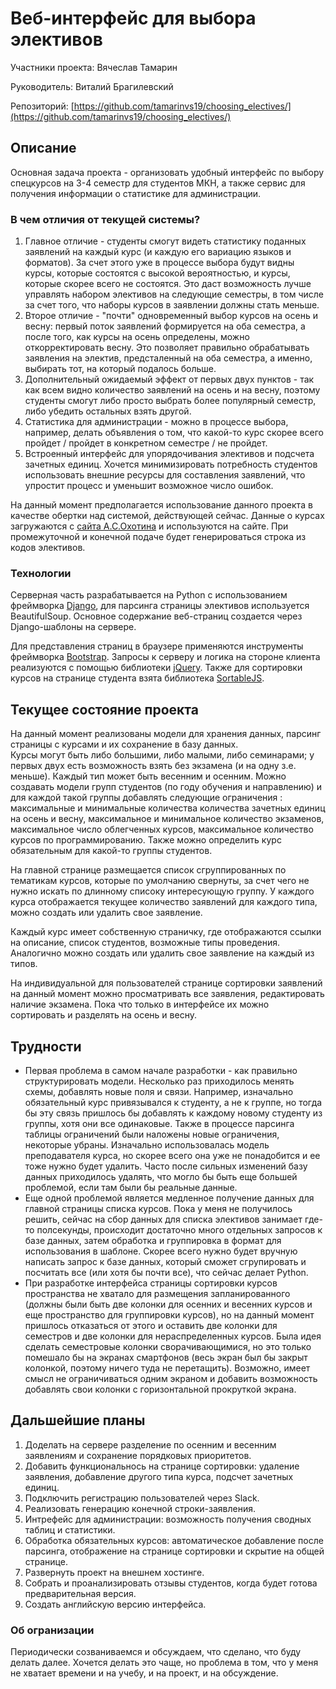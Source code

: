 # Веб-интерфейс для выбора элективов

Участники проекта: Вячеслав Тамарин

Руководитель: Виталий Брагилевский

Репозиторий: [https://github.com/tamarinvs19/choosing_electives/](https://github.com/tamarinvs19/choosing_electives/)

## Описание

Основная задача проекта - организовать удобный интерфейс по выбору спецкурсов на 3-4 семестр для студентов МКН, а также сервис для получения информации о статистике для администрации.

### В чем отличия от текущей системы?

1. Главное отличие - студенты смогут видеть статистику поданных заявлений на каждый курс (и каждую его вариацию языков и форматов). За счет этого уже в процессе выбора будут видны курсы, которые состоятся с высокой вероятностью, и курсы, которые скорее всего не состоятся. Это даст возможность лучше управлять набором элективов на следующие семестры, в том числе за счет того, что наборы курсов в заявлении должны стать меньше.
2. Второе отличие - "почти" одновременный выбор курсов на осень и весну: первый поток заявлений формируется на оба семестра, а после того, как курсы на осень определены, можно откорректировать весну. Это позволяет правильно обрабатывать заявления на электив, предсталенный на оба семестра, а именно, выбирать тот, на который подалось больше. 
3. Дополнительный ожидаемый эффект от первых двух пунктов - так как всем видно количество заявлений на осень и на весну, поэтому студенты смогут либо просто выбрать более популярный семестр, либо убедить остальных взять другой. 
4. Статистика для администрации - можно в процессе выбора, например, делать объявления о том, что какой-то курс скорее всего пройдет / пройдет в конкретном семестре / не пройдет.
5. Встроенный интерфейс для упорядочивания элективов и подсчета зачетных единиц. Хочется минимизировать потребность студентов использовать внешние ресурсы для составления заявлений, что упростит процесс и уменьшит возможное число ошибок.

На данный момент предполагается использование данного проекта в качестве обертки над системой, действующей сейчас. Данные о курсах загружаются с [сайта А.С.Охотина](https://users.math-cs.spbu.ru/~okhotin/course_process/course_announcement_autumn2021.html) и используются на сайте. При промежуточной и конечной подаче будет генерироваться строка из кодов элективов.

### Технологии

Серверная часть разрабатывается на Python с использованием фреймворка [Django](https://www.djangoproject.com), для парсинга страницы элективов используется BeautifulSoup. Основное содержание веб-страниц создается через Django-шаблоны на сервере.

Для представления страниц в браузере применяются инструменты фреймворка [Bootstrap](https://getbootstrap.com). Запросы к серверу и логика на стороне клиента реализуются с помощью библиотеки [jQuery](https://jquery.com). Также для сортировки курсов на странице студента взята библиотека [SortableJS](https://github.com/SortableJS/Sortable).

## Текущее состояние проекта

На данный момент реализованы модели для хранения данных, парсинг страницы с курсами и их сохранение в базу данных.
<br>
Курсы могут быть либо большими, либо малыми, либо семинарами; у первых двух есть возможность взять без экзамена (и на одну з.е. меньше). Каждый тип может быть весенним и осенним. Можно создавать модели групп студентов (по году обучения и направлению) и для каждой такой группы добавлять следующие ограничения : максимальные и минимальные количества количества зачетных единиц на осень и весну, максимальное и минимальное количество экзаменов, максимальное число облегченных курсов, максимальное количество курсов по программированию. Также можно определить курс обязательным для какой-то группы студентов.

На главной странице размещается список сгруппированных по тематикам курсов, которые по умолчанию свернуты, за счет чего не нужно искать по длинному списоку интересующую группу.
У каждого курса отображается текущее количество заявлений для каждого типа, можно создать или удалить свое заявление.

Каждый курс имеет собственную страничку, где отображаются ссылки на описание, список студентов, возможные типы проведения. Аналогично можно создать или удалить свое заявление на каждый из типов.

На индивидуальной для пользователей странице сортировки заявлений на данный момент можно просматривать все заявления, редактировать наличие экзамена. Пока что только в интерфейсе их можно сортировать и разделять на осень и весну.


## Трудности

* Первая проблема в самом начале разработки - как правильно структурировать модели. Несколько раз приходилось менять схемы, добавлять новые поля и связи. Например, изначально обязательный курс привязывался к студенту, а не к группе, но тогда бы эту связь пришлось бы добавлять к каждому новому студенту из группы, хотя они все одинаковые. Также в процессе парсинга таблицы ограничений были наложены новые ограничения, некоторые убраны. Изначально использовалась модель преподавателя курса, но скорее всего она уже не понадобится и ее тоже нужно будет удалить. Часто после сильных изменений базу данных приходилось удалять, что могло бы быть еще большей проблемой, если там были бы реальные данные. 
* Еще одной проблемой является медленное получение данных для главной страницы списка курсов. Пока у меня не получилось решить, сейчас на сбор данных для списка элективов занимает где-то полсекунды, происходит достаточно много отдельных запросов к базе данных, затем обработка и группировка в формат для использования в шаблоне. Скорее всего нужно будет вручную написать запрос к базе данных, который сможет сгрупировать и посчитать все (или хотя бы почти все), что сейчас делает Python.
* При разработке интерфейса страницы сортировки курсов пространства не хватало для размещения запланированного (должны были быть две колонки для осенних и весенних курсов и еще пространство для группировки курсов), но на данный момент пришлось отказаться от этого и оставить две колонки для семестров и две колонки для нераспределенных курсов. Была идея сделать семестровые колонки сворачивающимися, но это только помешало бы на экранах смартфонов (весь экран был бы закрыт колонкой, поэтому ничего туда не перетащить). Возможно, имеет смысл не ограничиваться одним экраном и добавить возможность добавлять свои колонки с горизонтальной прокруткой экрана.

## Дальшейшие планы

1. Доделать на сервере разделение по осенним и весенним заявлениям и сохранение порядковых приоритетов.
2. Добавить функциональнось на странице сортировки: удаление заявления, добавление другого типа курса, подсчет зачетных единиц.
3. Подключить регистрацию пользователей через Slack.
4. Реализовать генерацию конечной строки-заявления.
5. Интрефейс для администрации: возможность получения сводных таблиц и статистики.
6. Обработка обязательных курсов: автоматическое добавление после парсинга, отображение на странице сортировки и скрытие на общей странице.
7. Развернуть проект на внешнем хостинге.
8. Собрать и проанализировать отзывы студентов, когда будет готова предварительная версия.
9. Создать английскую версию интерфейса.

### Об огранизации
Периодически созваниваемся и обсуждаем, что сделано, что буду делать далее. Хочется делать это чаще, но проблема в том, что у меня не хватает времени и на учебу, и на проект, и на обсуждение.
